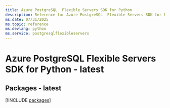 ```yaml
---
title: Azure PostgreSQL  Flexible Servers SDK for Python
description: Reference for Azure PostgreSQL  Flexible Servers SDK for Python
ms.date: 07/31/2025
ms.topic: reference
ms.devlang: python
ms.service: postgresqlflexibleservers
---
```

# Azure PostgreSQL  Flexible Servers SDK for Python - latest
## Packages - latest
[!INCLUDE [packages](postgresql--flexible-servers-index.md)]